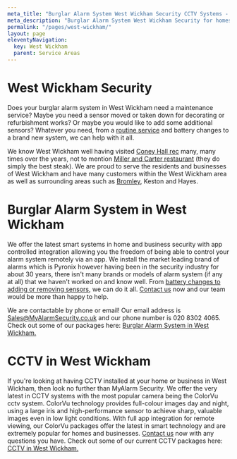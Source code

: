 ```yaml
---
meta_title: "Burglar Alarm System West Wickham Security CCTV Systems - MyAlarm Security"
meta_description: "Burglar Alarm System West Wickham Security for homes and Business. CCTV. Home Security Systems, Burglar Alarm Service Alarm Battery. Contact us  020 8302 4065."
permalink: "/pages/west-wickham/"
layout: page
eleventyNavigation:
  key: West Wickham
  parent: Service Areas
---
```


# West Wickham Security 

Does your burglar alarm system in West Wickham need a maintenance service? Maybe you need a sensor moved or taken down for decorating or refurbishment works? Or maybe you would like to add some additional sensors? Whatever you need, from a [routine service](/categories/servicing-and-repairs/) and battery changes to a brand new system, we can help with it all.

We know West Wickham well having visited [Coney Hall rec](https://www.bromley.gov.uk/directory-record/932/coney-hall-recreation-ground) many, many times over the years, not to mention [Miller and Carter restaurant](https://www.millerandcarter.co.uk/restaurants/london/millerandcarterbromley) (they do simply the best steak). We are proud to serve the residents and businesses of West Wickham and have many customers within the West Wickham area as well as surrounding areas such as [Bromley](/pages/bromley/), Keston and Hayes.

# Burglar Alarm System in West Wickham 

We offer the latest smart systems in home and business security with app controlled integration allowing you the freedom of being able to control your alarm system remotely via an app. We install the market leading brand of alarms which is Pyronix however having been in the security industry for about 30 years, there isn\'t many brands or models of alarm system (if any at all) that we haven\'t worked on and know well. From [battery changes to adding or removing sensors](/products/servicing-and-repairs/), we can do it all. [Contact us](/contact/) now and our team would be more than happy to help.

We are contactable by phone or email! Our email address is Sales@MyAlarmSecurity.co.uk and our phone number is 020 8302 4065. Check out some of our packages here: [Burglar Alarm System in West Wickham.](/categories/burglar-alarms/)

# CCTV in West Wickham 

If you\'re looking at having CCTV installed at your home or business in West Wickham, then look no further than MyAlarm Security. We offer the very latest in CCTV systems with the most popular camera being the ColorVu cctv system. ColorVu technology provides full-colour images day and night, using a large iris and high-performance sensor to achieve sharp, valuable images even in low light conditions. With full app integration for remote viewing, our ColorVu packages offer the latest in smart technology and are extremely popular for homes and businesses. [Contact us](/contact/) now with any questions you have. Check out some of our current CCTV packages here: [CCTV in West Wickham.](/categories/cctv/)